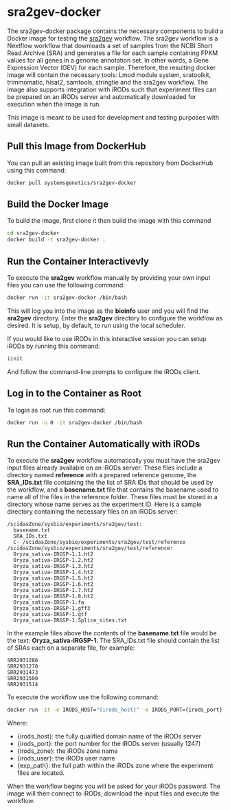 # sra2gev-docker
The sra2gev-docker package contains the necessary components to build a Docker image for testing the [sra2gev](https://github.com/SystemsGenetics/sra2gev) workflow. The sra2gev workflow is a Nextflow workflow that downloads a set of samples from the NCBI Short Read Archive (SRA) and generates a file for each sample containing FPKM values for all genes in a genome annotation set. In other words, a Gene Expression Vector (GEV) for each sample.   Therefore, the resulting docker image will contain the necessary tools: Lmod module system, sratoolkit, trimmomatic, hisat2, samtools, stringtie and the sra2gev workflow.  The image also supports integration with iRODs such that experiment files can be prepared on an iRODs server and automatically downloaded for execution when the image is run.

This image is meant to be used for development and testing purposes with small datasets.

## Pull this Image from DockerHub
You can pull an existing image built from this repository from DockerHub using this command:

```bash
docker pull systemsgenetics/sra2gev-docker
```

## Build the Docker Image
To build the image, first clone it then build the image with this command

```bash
cd sra2gev-docker
docker build -t sra2gev-docker .
```

## Run the Container Interactivevly
To execute the **sra2gev** workflow manually by providing your own input files you can use the following command:

```bash
docker run -it sra2gev-docker /bin/bash
```
This will log you into the image as the **bioinfo** user and you will find the **sra2gev** directory. Enter the **sra2gev** directory to configure the workflow as desired.  It is setup, by default, to run using the local scheduler.

If you would like to use iRODs in this interactive session you can setup iRODs by running this command:

```bash
iinit
```
And follow the command-line prompts to configure the iRODs client.

## Log in to the Container as Root
To login as root run this command:

```bash
docker run -u 0 -it sra2gev-docker /bin/bash
```

## Run the Container Automatically with iRODs
To execute the **sra2gev** workflow automatically you must have the sra2gev input files already available on an iRODs server.  These files include a directory named **reference** with a prepared reference genome, the **SRA_IDs.txt** file containing the the list of SRA IDs that should be used by the workflow, and a **basename.txt** file that contains the basename used to name all of the files in the reference folder.  These files must be stored in a directory whose name serves as the experiment ID.  Here is a sample directory containing the necessary files on an iRODs server:

```
/scidasZone/sysbio/experiments/sra2gev/test:
  basename.txt
  SRA_IDs.txt
  C- /scidasZone/sysbio/experiments/sra2gev/test/reference
/scidasZone/sysbio/experiments/sra2gev/test/reference:
  Oryza_sativa-IRGSP-1.1.ht2
  Oryza_sativa-IRGSP-1.2.ht2
  Oryza_sativa-IRGSP-1.3.ht2
  Oryza_sativa-IRGSP-1.4.ht2
  Oryza_sativa-IRGSP-1.5.ht2
  Oryza_sativa-IRGSP-1.6.ht2
  Oryza_sativa-IRGSP-1.7.ht2
  Oryza_sativa-IRGSP-1.8.ht2
  Oryza_sativa-IRGSP-1.fa
  Oryza_sativa-IRGSP-1.gff3
  Oryza_sativa-IRGSP-1.gtf
  Oryza_sativa-IRGSP-1.Splice_sites.txt
```
In the example files above the contents of the **basename.txt** file would be the text:  **Oryza_sativa-IRGSP-1**.  The SRA_IDs.txt file should contain the list of SRAs each on a separate file, for example:

```
SRR2931286
SRR2931270
SRR2931473
SRR2931500
SRR2931514
```

To execute the workflow use the following command:

```bash
docker run -it -e IRODS_HOST="{irods_host}" -e IRODS_PORT={irods_port} -e IRODS_USER_NAME="{irods_user}" -e IRODS_ZONE_NAME="{irods_zone}" -e EXP_PATH="{exp_path}" sra2gev-docker
```
Where:
- {irods_host}: the fully qualified domain name of the iRODs server
- {irods_port}: the port number for the iRODs server (usually 1247)
- {irods_zone}: the iRODs zone name
- {irods_user}: the iRODs user name
- {exp_path}: the full path within the iRODs zone where the experiment files are located.

When the workflow begins you will be asked for your iRODs password.  The image will then connect to iRODs, download the input files and execute the workflow.  


